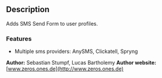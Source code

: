 ## Description

Adds SMS Send Form to user profiles.


### Features

- Multiple sms providers: AnySMS, Clickatell, Spryng


__Author:__ Sebastian Stumpf, Lucas Bartholemy
__Author website:__ [www.zeros.ones.de](http://www.zeros.ones.de)




